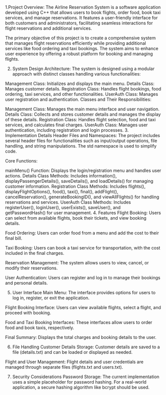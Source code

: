 1.Project Overview:
  The Airline Reservation System is a software application developed using C++ that allows users to book flights, order food, book taxi services, and manage 
  reservations. It features a user-friendly interface for both customers and administrators, facilitating seamless interactions for flight reservations and additional 
  services.
  

  The primary objective of this project is to create a comprehensive system that manages flight reservations efficiently while providing additional services like food 
  ordering and taxi bookings. The system aims to enhance user experience by offering a robust platform for booking and managing flights.

2. System Design
Architecture:
The system is designed using a modular approach with distinct classes handling various functionalities:

Management Class: Initializes and displays the main menu.
Details Class: Manages customer details.
Registration Class: Handles flight bookings, food ordering, taxi services, and other functionalities.
UserAuth Class: Manages user registration and authentication.
Classes and Their Responsibilities:

Management Class: Manages the main menu interface and user navigation.
Details Class: Collects and stores customer details and manages the display of these details.
Registration Class: Handles flight selection, food and taxi services, and calculates final charges.
UserAuth Class: Manages user authentication, including registration and login processes.
3. Implementation Details
Header Files and Namespaces:
The project includes several header files for functionalities such as input/output operations, file handling, and string manipulations. The std namespace is used to simplify code.

Core Functions:

mainMenu() Function: Displays the login/registration menu and handles user actions.
Details Class Methods: Includes information(), displayPassengerDetails(), saveDetails(), and loadDetails() for managing customer information.
Registration Class Methods: Includes flights(), displayFlightOptions(), food(), taxi(), final(), addFlight(), cancelReservation(), generateBookingID(), and viewAllFlights() for handling reservations and services.
UserAuth Class Methods: Includes registerUser(), loginUser(), userExists(), saveUser(), and getPasswordHash() for user management.
4. Features
Flight Booking:
Users can select from available flights, book their tickets, and view booking details.

Food Ordering:
Users can order food from a menu and add the cost to their final bill.

Taxi Booking:
Users can book a taxi service for transportation, with the cost included in the final charges.

Reservation Management:
The system allows users to view, cancel, or modify their reservations.

User Authentication:
Users can register and log in to manage their bookings and personal details.

5. User Interface
Main Menu:
The interface provides options for users to log in, register, or exit the application.

Flight Booking Interface:
Users can view available flights, select a flight, and proceed with booking.

Food and Taxi Booking Interfaces:
These interfaces allow users to order food and book taxis, respectively.

Final Summary:
Displays the total charges and booking details to the user.

6. File Handling
Customer Details Storage:
Customer details are saved to a file (details.txt) and can be loaded or displayed as needed.

Flight and User Management:
Flight details and user credentials are managed through separate files (flights.txt and users.txt).

7. Security Considerations
Password Storage:
The current implementation uses a simple placeholder for password hashing. For a real-world application, a secure hashing algorithm like bcrypt should be used.
